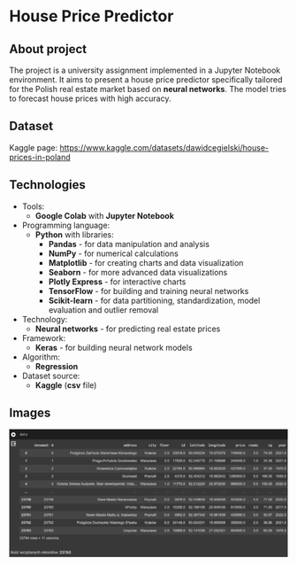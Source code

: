 # House Price Predictor
## About project
The project is a university assignment implemented in a Jupyter Notebook environment. It aims to present a house price predictor specifically tailored for the Polish real estate market based on **neural networks**. The model tries to forecast house prices with high accuracy.

## Dataset
Kaggle page: https://www.kaggle.com/datasets/dawidcegielski/house-prices-in-poland

## Technologies
- Tools:
     - **Google Colab** with **Jupyter Notebook**
- Programming language: 
    - **Python** with libraries:
        - **Pandas** - for data manipulation and analysis
        - **NumPy** - for numerical calculations
        - **Matplotlib** - for creating charts and data visualization
        - **Seaborn** - for more advanced data visualizations
        - **Plotly Express** - for interactive charts
        - **TensorFlow** - for building and training neural networks
        - **Scikit-learn** - for data partitioning, standardization, model evaluation and outlier removal
- Technology:
     - **Neural networks** - for predicting real estate prices
- Framework:
     - **Keras** - for building neural network models
- Algorithm:
     - **Regression**
- Dataset source:
     - **Kaggle** (**csv** file)

## Images
![1](github-img/1.png)